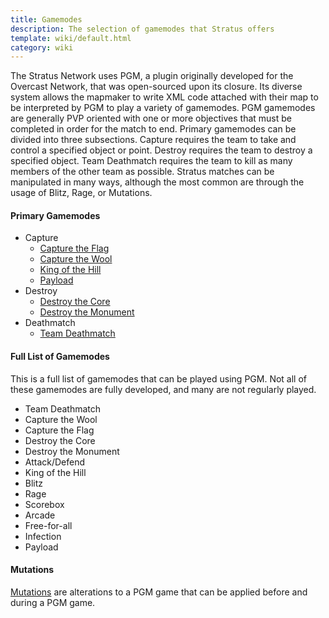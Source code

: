 ```yaml
---
title: Gamemodes
description: The selection of gamemodes that Stratus offers
template: wiki/default.html
category: wiki
---
```


The Stratus Network uses PGM, a plugin originally developed for the Overcast Network, that was open-sourced upon its closure. Its diverse system allows the mapmaker to write XML code attached with their map to be interpreted by PGM to play a variety of gamemodes. PGM gamemodes are generally PVP oriented with one or more objectives that must be completed in order for the match to end. Primary gamemodes can be divided into three subsections. Capture requires the team to take and control a specified object or point. Destroy requires the team to destroy a specified object. Team Deathmatch requires the team to kill as many members of the other team as possible. Stratus matches can be manipulated in many ways, although the most common are through the usage of Blitz, Rage, or Mutations.

#### Primary Gamemodes

- Capture
    - [Capture the Flag](ctf)
    - [Capture the Wool](ctw)
    - [King of the Hill](koth)
    - [Payload](payload)
- Destroy
    - [Destroy the Core](dtc)
    - [Destroy the Monument](dtm)
- Deathmatch
    - [Team Deathmatch](tdm)

#### Full List of Gamemodes

This is a full list of gamemodes that can be played using PGM. Not all of these gamemodes are fully developed, and many are not regularly played.

- Team Deathmatch
- Capture the Wool
- Capture the Flag
- Destroy the Core
- Destroy the Monument
- Attack/Defend
- King of the Hill
- Blitz
- Rage
- Scorebox
- Arcade
- Free-for-all
- Infection
- Payload

#### Mutations

[Mutations](https://mcresourcepile.github.io/addon-project/wiki/gameplay/mutations) are alterations to a PGM game that can be applied before and during a PGM game.

